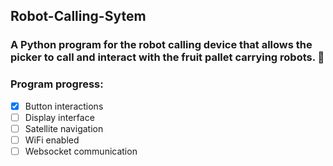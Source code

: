 ## Robot-Calling-Sytem

### A Python program for the robot calling device that allows the picker to call and interact with the fruit pallet carrying robots. :strawberry: 

### Program progress:

- [x] Button interactions
- [ ] Display interface
- [ ] Satellite navigation  
- [ ] WiFi enabled 
- [ ] Websocket communication 
